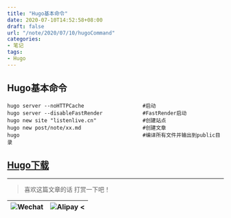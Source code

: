 ```yaml
---
title: "Hugo基本命令"
date: 2020-07-10T14:52:58+08:00
draft: false
url: "/note/2020/07/10/hugoCommand"
categories: 
- 笔记
tags: 
- Hugo
---
```

## Hugo基本命令
```
hugo server --noHTTPCache					#启动
hugo server --disableFastRender				#FastRender启动
hugo new site "listenlive.cn"				#创建站点
hugo new post/note/xx.md					#创建文章
hugo 										#编译所有文件并输出到public目录
```
## [Hugo下载](https://github.com/gohugoio/hugo/releases)
___
> 喜欢这篇文章的话 打赏一下吧！ 

| ![Wechat](/images/pay/eb05acdaec967.png)  | ![Alipay <](/images/pay/7f127f545.jpg) |
| --------   | -----:  |